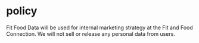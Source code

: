# policy

Fit Food Data will be used for internal marketing strategy at the Fit and Food Connection. We will not sell or release any personal data from users.
